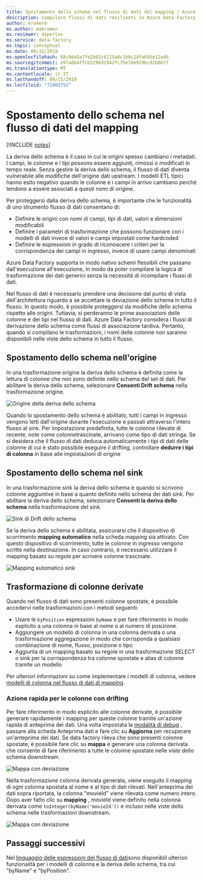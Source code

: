 ```yaml
---
title: Spostamento dello schema nel flusso di dati del mapping | Azure Data Factory
description: Compilare flussi di dati resilienti in Azure Data Factory con la deviazione dello schema
author: kromerm
ms.author: makromer
ms.reviewer: daperlov
ms.service: data-factory
ms.topic: conceptual
ms.date: 09/12/2019
ms.openlocfilehash: 68c0da5a7fe2b02c6115a8c1bbc24feb95e12adb
ms.sourcegitcommit: e97a0b4ffcb529691942fc75e7de919bc02b06ff
ms.translationtype: MT
ms.contentlocale: it-IT
ms.lasthandoff: 09/15/2019
ms.locfileid: "71003752"
---
```

# <a name="schema-drift-in-mapping-data-flow"></a>Spostamento dello schema nel flusso di dati del mapping

[!INCLUDE [notes](../../includes/data-factory-data-flow-preview.md)]

La deriva dello schema è il caso in cui le origini spesso cambiano i metadati. I campi, le colonne e i tipi possono essere aggiunti, rimossi o modificati in tempo reale. Senza gestire la deriva dello schema, il flusso di dati diventa vulnerabile alle modifiche dell'origine dati upstream. I modelli ETL tipici hanno esito negativo quando le colonne e i campi in arrivo cambiano perché tendono a essere associati a questi nomi di origine.

Per proteggersi dalla deriva dello schema, è importante che le funzionalità di uno strumento flusso di dati consentano di:

* Definire le origini con nomi di campi, tipi di dati, valori e dimensioni modificabili
* Definire i parametri di trasformazione che possono funzionare con i modelli di dati invece di valori e campi impostati come hardcoded
* Definire le espressioni in grado di riconoscere i criteri per la corrispondenza dei campi in ingresso, invece di usare campi denominati

Azure Data Factory supporta in modo nativo schemi flessibili che passano dall'esecuzione all'esecuzione, in modo da poter compilare la logica di trasformazione dei dati generici senza la necessità di ricompilare i flussi di dati.

Nel flusso di dati è necessario prendere una decisione dal punto di vista dell'architettura riguardo a se accettare la deviazione dello schema in tutto il flusso. In questo modo, è possibile proteggersi da modifiche dello schema rispetto alle origini. Tuttavia, si perderanno le prime associazioni delle colonne e dei tipi nel flusso di dati. Azure Data Factory considera i flussi di derivazione dello schema come flussi di associazione tardiva. Pertanto, quando si compilano le trasformazioni, i nomi delle colonne non saranno disponibili nelle viste dello schema in tutto il flusso.

## <a name="schema-drift-in-source"></a>Spostamento dello schema nell'origine

In una trasformazione origine la deriva dello schema è definita come la lettura di colonne che non sono definite nello schema del set di dati. Per abilitare la deriva dello schema, selezionare **Consenti Drift schema** nella trasformazione origine.

![Origine della deriva dello schema](media/data-flow/schemadrift001.png "Origine della deriva dello schema")

Quando lo spostamento dello schema è abilitato, tutti i campi in ingresso vengono letti dall'origine durante l'esecuzione e passati attraverso l'intero flusso al sink. Per impostazione predefinita, tutte le colonne rilevate di recente, note come *colonne*trascinate, arrivano come tipo di dati stringa. Se si desidera che il flusso di dati deduca automaticamente i tipi di dati delle colonne di cui è stato possibile eseguire il drifting, controllare **dedurre i tipi di colonna** in base alle impostazioni di origine

## <a name="schema-drift-in-sink"></a>Spostamento dello schema nel sink

In una trasformazione sink la deriva dello schema è quando si scrivono colonne aggiuntive in base a quanto definito nello schema dei dati sink. Per abilitare la deriva dello schema, selezionare **Consenti la deriva dello schema** nella trasformazione del sink.

![Sink di Drift dello schema](media/data-flow/schemadrift002.png "Sink di Drift dello schema")

Se la deriva dello schema è abilitata, assicurarsi che il dispositivo di scorrimento **mapping automatico** nella scheda mapping sia attivato. Con questo dispositivo di scorrimento, tutte le colonne in ingresso vengono scritte nella destinazione. In caso contrario, è necessario utilizzare il mapping basato su regole per scrivere colonne trascinate.

![Mapping automatico sink](media/data-flow/automap.png "Mapping automatico sink")

## <a name="transforming-drifted-columns"></a>Trasformazione di colonne derivate

Quando nel flusso di dati sono presenti colonne spostate, è possibile accedervi nelle trasformazioni con i metodi seguenti:

* Usare le `byPosition` espressioni `byName` e per fare riferimento in modo esplicito a una colonna in base al nome o al numero di posizione.
* Aggiungere un modello di colonna in una colonna derivata o una trasformazione aggregazione in modo che corrisponda a qualsiasi combinazione di nome, flusso, posizione o tipo
* Aggiunta di un mapping basato su regole in una trasformazione SELECT o sink per la corrispondenza tra colonne spostate e alias di colonne tramite un modello

Per ulteriori informazioni su come implementare i modelli di colonna, vedere [modelli di colonna nel flusso di dati di mapping](concepts-data-flow-column-pattern.md).

### <a name="map-drifted-columns-quick-action"></a>Azione rapida per le colonne con drifting

Per fare riferimento in modo esplicito alle colonne derivate, è possibile generare rapidamente i mapping per queste colonne tramite un'azione rapida di anteprima dei dati. Una volta impostata la [modalità di debug](concepts-data-flow-debug-mode.md) , passare alla scheda Anteprima dati e fare clic su **Aggiorna** per recuperare un'anteprima dei dati. Se data factory rileva che sono presenti colonne spostate, è possibile fare clic su **mappa** e generare una colonna derivata che consente di fare riferimento a tutte le colonne spostate nelle viste dello schema downstream.

![Mappa con deviazione](media/data-flow/mapdrifted1.png "Mappa con deviazione")

Nella trasformazione colonna derivata generata, viene eseguito il mapping di ogni colonna spostata al nome e al tipo di dati rilevati. Nell'anteprima dei dati sopra riportata, la colonna "movieId" viene rilevata come numero intero. Dopo aver fatto clic su **mapping** , movieId viene definito nella colonna derivata come `toInteger(byName('movieId'))` e incluso nelle viste dello schema nelle trasformazioni downstream.

![Mappa con deviazione](media/data-flow/mapdrifted2.png "Mappa con deviazione")

## <a name="next-steps"></a>Passaggi successivi
Nel [linguaggio delle espressioni del flusso di dati](data-flow-expression-functions.md)sono disponibili ulteriori funzionalità per i modelli di colonna e la deriva dello schema, tra cui "byName" e "byPosition".
